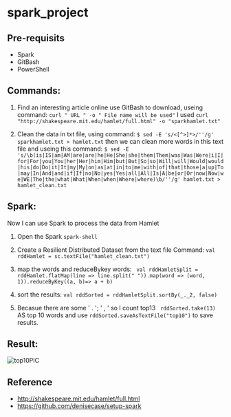 # spark_project

## Pre-requisits
- Spark
- GitBash
- PowerShell

## Commands:

1. Find an interesting article online use GitBash to download, useing command: ``` curl " URL " -o " File name will be used" ``` I used ``` curl "http://shakespeare.mit.edu/hamlet/full.html" -o "sparkhamlet.txt" ```

2. Clean the data in txt file, using command: 
``` $ sed -E 's/<[^>]*>/''/g' sparkhamlet.txt > hamlet.txt ``` then we can clean more words in this text file and useing this command: ``` $ sed -E 's/\b(is|IS|am|AM|are|are|he|He|She|she|them|Them|was|Was|Were|i|I|for|For|you|You|her|Her|him|Him|but|But|So|so|Will|will|Would|would|his|do|Do|it|It|my|My|on|as|at|in|to|me|with|of|that|those|a|up|To|may|In|And|and|if|If|no|No|yes|Yes|all|All|Is|A|be|or|Or|now|Now|we|WE|The|the|what|What|When|when|Where|where)\b/''/g' hamlet.txt > hamlet_clean.txt ```

## Spark:
Now I can use Spark to process the data from Hamlet

1. Open the Spark ``` spark-shell ```

2. Create a Resilient Distributed Dataset from the text file Command:
``` val rddHamlet = sc.textFile("hamlet_clean.txt") ```

3. map the words and reduceBykey words:
```  val rddHamletSplit = rddHamlet.flatMap(line => line.split(" ")).map(word => (word, 1)).reduceByKey((a, b)=> a + b) ```

4. sort the results: 
``` val rddSorted = rddHamletSplit.sortBy(_._2, false) ```

5. Becasue there are some ' . '; ' , ' so I count top13 ``` rddSorted.take(13)``` AS top 10 words and use ``` rddSorted.saveAsTextFile("top10") ``` to save results.

## Result:
![top10PIC](https://github.com/JingLi521864/spark_project/blob/main/top10PIC.png)

## Reference

- http://shakespeare.mit.edu/hamlet/full.html
- https://github.com/denisecase/setup-spark

